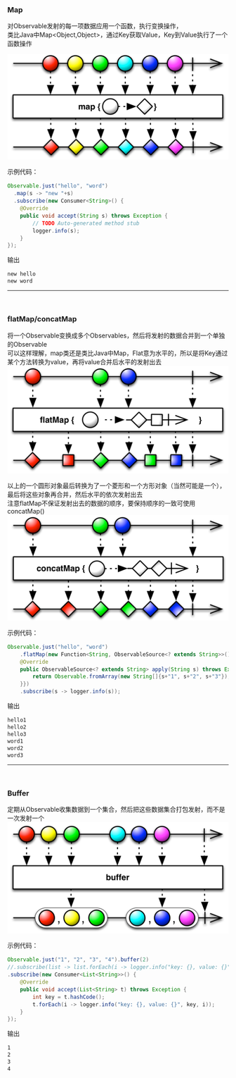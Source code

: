 ###  Map  
对Observable发射的每一项数据应用一个函数，执行变换操作，  
类比Java中Map<Object,Object>，通过Key获取Value，Key到Value执行了一个函数操作  
    
![](/docs/images/map.png)   
    
示例代码：   

```java
Observable.just("hello", "word")
  .map(s -> "new "+s)
  .subscribe(new Consumer<String>() {
	@Override
	public void accept(String s) throws Exception {
		// TODO Auto-generated method stub
		logger.info(s);
	}
});
```

输出  

```
new hello
new word
```

***  
<br/>  

### flatMap/concatMap  
将一个Observable变换成多个Observables，然后将发射的数据合并到一个单独的Observable  
可以这样理解，map类还是类比Java中Map，Flat意为水平的，所以是将Key通过某个方法转换为value，再将value合并后水平的发射出去  
![](/docs/images/flatMap.png)  

以上的一个圆形对象最后转换为了一个菱形和一个方形对象（当然可能是一个），最后将这些对象再合并，然后水平的依次发射出去  
注意flatMap不保证发射出去的数据的顺序，要保持顺序的一致可使用concatMap()
![](/docs/images/concatMap.png)  

示例代码：   

```java
Observable.just("hello", "word")
	.flatMap(new Function<String, ObservableSource<? extends String>>() {
	@Override
	public ObservableSource<? extends String> apply(String s) throws Exception {
		return Observable.fromArray(new String[]{s+"1", s+"2", s+"3"});
	}})
	.subscribe(s -> logger.info(s));
```

输出  

```
hello1
hello2
hello3
word1
word2
word3
```

***  
<br/>  

### Buffer  
定期从Observable收集数据到一个集合，然后把这些数据集合打包发射，而不是一次发射一个
![](/docs/images/buffer.png) 

示例代码：   

```java
Observable.just("1", "2", "3", "4").buffer(2)
//.subscribe(list -> list.forEach(i -> logger.info("key: {}, value: {}", list.hashCode(), i)));
.subscribe(new Consumer<List<String>>() {
	@Override
	public void accept(List<String> t) throws Exception {
		int key = t.hashCode();
		t.forEach(i -> logger.info("key: {}, value: {}", key, i));
	}
});
```

输出  

```
1
2
3
4
```

   
